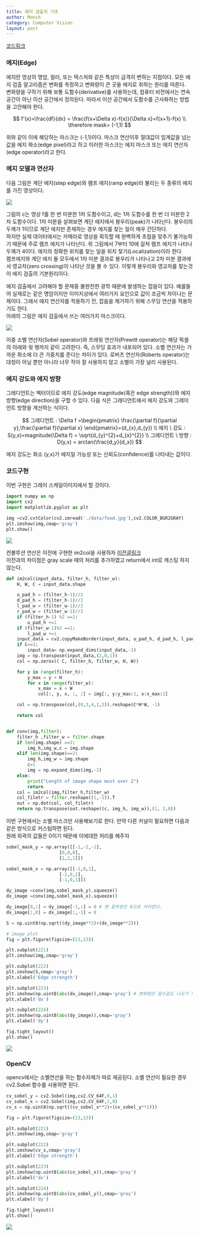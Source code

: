 ```yaml
---
title: 에지 검출의 기초
author: Monch
category: Computer Vision
layout: post
---
```


[코드링크](https://github.com/Songminkee/computer_vision/blob/master/edge_detection_basic.ipynb)

<h3>에지(Edge)</h3>

에지란 영상의 명암, 컬러, 또는 텍스처와 같은 특성이 급격히 변하는 지점이다. 모든 에지 검출 알고리즘은 변화를 측정하고 변화량이 큰 곳을 에지로 취하는 원리를 따른다.  
변화량을 구하기 위해 보통 도함수(derivative)를 사용하는데, 컴퓨터 비전에서는 연속 공간이 아닌 이산 공간에서 정의된다. 따라서 이산 공간에서 도함수를 근사화하는 방법을 고안해야 한다.


$$
f'(x)=\frac{df}{dx} = \frac{f(x+\Delta x)-f(x)}{\Delta x}=f(x+1)-f(x) \\
\therefore mask= (-1,1)
$$


위와 같이 이에 해당하는 마스크는 (-1,1)이다. 마스크 연산이후 절대값이 임계값을 넘는 값을 에지 화소(edge pixel)라고 하고 이러한 마스크는 에지 마스크 또는 에지 연산자(edge operator)라고 한다.



### 에지 모델과 연산자

다음 그림은 계단 에지(step edge)와 램프 에지(ramp edge)라 불리는 두 종류의 에지를 가진 영상이다.

<img src="{{'assets/picture/step_and_ramp_edge.jpg' | relative_url}}">

그림의 c는 영상 f를 한 번 미분한 1차 도함수이고, d는 1차 도함수를 한 번 더 미분한 2차 도함수이다. 1차 미분을 살펴보면 계단 에지에서 봉우리(peak)가 나타난다. 봉우리의 두께가 1이므로 계단 에지만 존재하는 경우 에지를 찾는 일이 매우 간단하다.  
하지만 실제 데이터에서는 카메라로 영상을 획득할 때 완벽하게 초점을 맞추기 불가능하기 때문에 주로 램프 에지가 나타난다. 위 그림에서 7부터 10에 걸쳐 램프 에지가 나타나 두께가 4이다. 에지의 정확한 위치를 찾는 일을 위치 찾기(Localization)이라 한다.  
램프에지와 계단 에지 둘 모두에서 1차 미분 결과로 봉우리가 나타나고 2차 미분 결과에서  영교차(zero crossing)이 나타난 것을 볼 수 있다. 이렇게 봉우리와 영교차를 찾는것이 에지 검출의 기본원리이다.

에지 검출에서 고려해야 할 문제중 불완전한 광학 때문에 발생하는 잡음이 있다. 예를들어 실제로는 같은 명암이지만 이미지상에서 여러가지 요인으로 값이 조금씩 차이나는 문제이다. 그래서 에지 연산자를 적용하기 전, 잡음을 제거하기 위해 스무딩 연산을 적용하기도 한다.  
아래의 그림은 에지 검출에서 쓰는 여러가지 마스크이다.

<img src="{{'assets/picture/edge_mask.jpg' | relative_url}}">

이중 소벨 연산자(Sobel operator)와 프레윗 연산자(Prewitt operator)는 해당 픽셀의 아래와 윗 행까지 같이 고려한다. 즉, 스무딩 효과가 내포되어 있다. 소벨 연산자는 가까운 화소에 더 큰 가중치를 준다는 차이가 있다. 로버츠 연산자(Roberts operator)는 대칭이 아닐 뿐만 아니라 너무 작아 잘 사용하지 않고 소벨이 가장 널리 사용된다.



<h3>에지 강도와 에지 방향</h3>

그레디언트는 벡터이므로 에지 강도(edge magnitude(혹은 edge strength))와 에지 방향(edge direction)을 구할 수 있다. 다음 식은 그레디언트에서 에지 강도와 그레이언트 방향을 계산하는 식이다.


$$
그레디언트 : \Delta f =\begin{pmatrix} \frac{\partial f}{\partial y},\frac{\partial f}{\partial x} \end{pmatrix}=(d_{x},d_{y}) \\
에지 \ 강도 : S(y,x)=magnitude(\Delta f) = \sqrt{d_{y}^{2}+d_{x}^{2}} \\
그레디언트 \ 방향 : D(y,x) = arctan(\frac{d_y}{d_x})
$$


에지 강도는 화소 (y,x)가 에지일 가능성 또는 신뢰도(confidence)를 나타내는 값이다.



<h3>코드구현</h3>

이번 구현은 그레이 스케일이미지에서 할 것이다.

```python
import numpy as np
import cv2
import matplotlib.pyplot as plt

img =cv2.cvtColor(cv2.imread('./data/food.jpg'),cv2.COLOR_BGR2GRAY)
plt.imshow(img,cmap='gray')
plt.show()
```

<img src="{{'assets/picture/edge_basic_ex1.jpg' | relative_url}}">

컨볼루션 연산은 이전에 구현한 im2col을 사용하자 [이전글링크](https://songminkee.github.io/cv/2020/05/28/operation.html)  
이전과의 차이점은 gray scale 때의 처리를 추가하였고 return에서 int로 캐스팅 하지 않는다.

```python
def im2col(input_data, filter_h, filter_w):
    H, W, C = input_data.shape

    u_pad_h = (filter_h-1)//2
    d_pad_h = (filter_h-1)//2
    l_pad_w = (filter_w-1)//2
    r_pad_w = (filter_w-1)//2
    if (filter_h-1) %2 ==1:
        u_pad_h +=1
    if (filter_w-1)%2 ==1:
        l_pad_w +=1
    input_data = cv2.copyMakeBorder(input_data, u_pad_h, d_pad_h, l_pad_w, r_pad_w, cv2.BORDER_REPLICATE)
    if C==1:
        input_data= np.expand_dims(input_data,-1)
    img = np.transpose(input_data,(2,0,1))
    col = np.zeros(( C, filter_h, filter_w, H, W))

    for y in range(filter_h):
        y_max = y + H
        for x in range(filter_w):
            x_max = x + W
            col[:, y, x, :, :] = img[:, y:y_max:1, x:x_max:1]

    col = np.transpose(col,(0,3,4,1,2)).reshape(C*H*W, -1)

    return col


def conv(img,filter):
    filter_h ,filter_w = filter.shape
    if len(img.shape) ==3:
        img_h,img_w,c = img.shape
    elif len(img.shape)==2:
        img_h,img_w = img.shape
        c=1
        img = np.expand_dims(img,-1)
    else:
        print("Length of image shape must over 2")
        return
    col = im2col(img,filter_h,filter_w)
    col_filetr = filter.reshape((1,-1)).T
    out = np.dot(col, col_filetr)
    return np.transpose(out.reshape((c, img_h, img_w)),(1, 2,0))
```

이번 구현에서는 소벨 마스크만 사용해보기로 한다. 만약 다른 커널이 필요하면 다음과 같은 방식으로 커스텀하면 된다.  
원래 외곽의 값들은 0이기 때문에 이에대한 처리를 해주자

```python
sobel_mask_y = np.array([[-1,-2,-1],
                    [0,0,0],
                    [1,2,1]])

sobel_mask_x = np.array([[-1,0,1],
                    [-2,0,2],
                    [-1,0,1]])

dy_image =conv(img,sobel_mask_y).squeeze()
dx_image =conv(img,sobel_mask_x).squeeze()

dy_image[0,:] = dy_image[-1,:] = 0 # 맨 끝부분은 0으로 처리한다.
dx_image[:,0] = dx_image[:,-1] = 0 

S = np.uint8(np.sqrt((dy_image**2)+(dx_image**2)))

# image plot
fig = plt.figure(figsize=(13,13))

plt.subplot(221)
plt.imshow(img,cmap='gray')

plt.subplot(222)
plt.imshow(S,cmap='gray')
plt.xlabel('Edge strength')

plt.subplot(223)
plt.imshow(np.uint8(abs(dx_image)),cmap='gray') # 변화량은 음수값도 나오기 때문에 절대값 연산을 해야한다.
plt.xlabel('dx')

plt.subplot(224)
plt.imshow(np.uint8(abs(dy_image)),cmap='gray')
plt.xlabel('dy')

fig.tight_layout()
plt.show()
```

<img src="{{'assets/picture/edge_basic_ex2.jpg' | relative_url}}">



<h3>OpenCV</h3>

opencv에서는 소벨연산을 하는 함수자체가 따로 제공된다. 소벨 연산이 필요한 경우 cv2.Sobel 함수를 사용하면 된다.

```python
cv_sobel_y = cv2.Sobel(img,cv2.CV_64F,0,1)
cv_sobel_x = cv2.Sobel(img,cv2.CV_64F,1,0)
cv_s = np.uint8(np.sqrt((cv_sobel_x**2)+(cv_sobel_y**2)))

fig = plt.figure(figsize=(13,13))

plt.subplot(221)
plt.imshow(img,cmap='gray')

plt.subplot(222)
plt.imshow(cv_s,cmap='gray')
plt.xlabel('Edge strength')

plt.subplot(223)
plt.imshow(np.uint8(abs(cv_sobel_x)),cmap='gray')
plt.xlabel('dx')

plt.subplot(224)
plt.imshow(np.uint8(abs(cv_sobel_y)),cmap='gray')
plt.xlabel('dy')

fig.tight_layout()
plt.show()
```

<img src="{{'assets/picture/edge_basic_ex3.jpg' | relative_url}}">